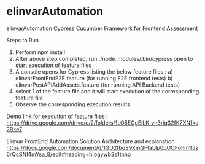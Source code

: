 # elinvarAutomation
elinvarAutomation Cypress Cucumber Framework for Frontend Assessment

Steps to Run :
1) Perform npm install
2) After above step completed, run ./node_modules/.bin/cypress open to start execution of feature files
3) A console opens for Cypress listing the below feature files :
   a) elinvarFrontEndE2E.feature (for running E2E frontend tests)
   b) elinvarPostAPIAddAssets.feature (for running API Backend tests)
4) select 1 of the feature file and it will start execution of the corresponding feature file
5) Observe the corresponding execution results

Demo link for execution of feature files :
https://drive.google.com/drive/u/2/folders/1LO5ECgElLK_vn3riq32fK7XN1ka2Rke7

Elinvar FrontEnd Automation Solution Architecture and explanation
https://docs.google.com/document/d/1GU2fbqS9XmGFtaLIp0pOOFohm1IJz6rQcSNI4mYsa_8/edit#heading=h.ogywb3s1tnho
